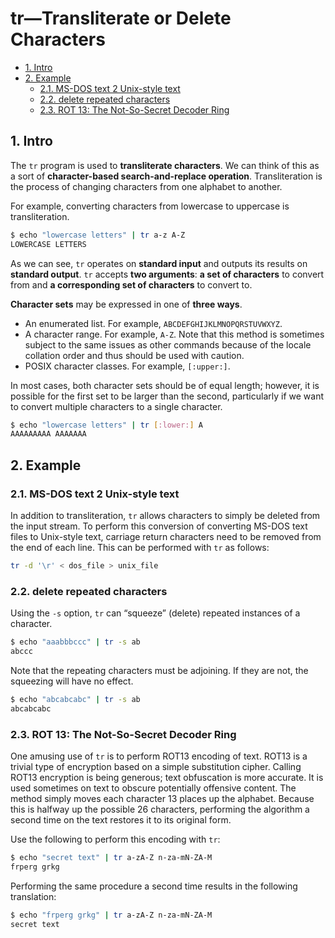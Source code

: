 # tr—Transliterate or Delete Characters

<!-- TOC -->

- [1. Intro](#1-intro)
- [2. Example](#2-example)
  - [2.1. MS-DOS text 2 Unix-style text](#21-ms-dos-text-2-unix-style-text)
  - [2.2. delete repeated characters](#22-delete-repeated-characters)
  - [2.3. ROT 13: The Not-So-Secret Decoder Ring](#23-rot-13-the-not-so-secret-decoder-ring)

<!-- /TOC -->

## 1. Intro

The `tr` program is used to **transliterate characters**. We can think of this as a sort of **character-based search-and-replace operation**. Transliteration is the process of changing characters from one alphabet to another.

For example, converting characters from lowercase to uppercase is transliteration.

```bash
$ echo "lowercase letters" | tr a-z A-Z
LOWERCASE LETTERS
```

As we can see, `tr` operates on **standard input** and outputs its results on **standard output**. `tr` accepts **two arguments**: **a set of characters** to convert from and **a corresponding set of characters** to convert to.

**Character sets** may be expressed in one of **three ways**.

- An enumerated list. For example, `ABCDEFGHIJKLMNOPQRSTUVWXYZ`.
- A character range. For example, `A-Z`. Note that this method is sometimes subject to the same issues as other commands because of the locale collation order and thus should be used with caution.
- POSIX character classes. For example, `[:upper:]`.

In most cases, both character sets should be of equal length; however, it is possible for the first set to be larger than the second, particularly if we want to convert multiple characters to a single character.

```bash
$ echo "lowercase letters" | tr [:lower:] A
AAAAAAAAA AAAAAAA
```

## 2. Example

### 2.1. MS-DOS text 2 Unix-style text

In addition to transliteration, `tr` allows characters to simply be deleted from the input stream. To perform this conversion of converting MS-DOS text files to Unix-style text, carriage return characters need to be removed from the end of each line. This can be performed with `tr` as follows:

```bash
tr -d '\r' < dos_file > unix_file
```

### 2.2. delete repeated characters

Using the `-s` option, `tr` can “squeeze” (delete) repeated instances of a character.

```bash
$ echo "aaabbbccc" | tr -s ab
abccc
```

Note that the repeating characters must be adjoining. If they are not, the squeezing will have no effect.

```bash
$ echo "abcabcabc" | tr -s ab
abcabcabc
```

### 2.3. ROT 13: The Not-So-Secret Decoder Ring

One amusing use of `tr` is to perform ROT13 encoding of text. ROT13 is a trivial type of encryption based on a simple substitution cipher. Calling ROT13 encryption is being generous; text obfuscation is more accurate. It is used sometimes on text to obscure potentially offensive content. The method simply moves each character 13 places up the alphabet. Because this is halfway up the possible 26 characters, performing the algorithm a second time on the text restores it to its original form.

Use the following to perform this encoding with `tr`:

```bash
$ echo "secret text" | tr a-zA-Z n-za-mN-ZA-M
frperg grkg
```

Performing the same procedure a second time results in the following translation:

```bash
$ echo "frperg grkg" | tr a-zA-Z n-za-mN-ZA-M
secret text
```
